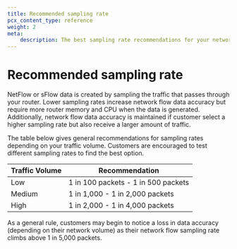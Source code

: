 ```yaml
---
title: Recommended sampling rate
pcx_content_type: reference
weight: 2
meta:
    description: The best sampling rate recommendations for your network’s traffic volume.
---
```


# Recommended sampling rate

NetFlow or sFlow data is created by sampling the traffic that passes through your router. Lower sampling rates increase network flow data accuracy but require more router memory and CPU when the data is generated. Additionally, network flow data accuracy is maintained if customer select a higher sampling rate but also receive a larger amount of traffic.

The table below gives general recommendations for sampling rates depending on your traffic volume. Customers are encouraged to test different sampling rates to find the best option.

| Traffic Volume | Recommendation |
|----------------|----------------|
| Low            | 1 in 100 packets - 1 in 500 packets |
| Medium         | 1 in 1,000 - 1 in 2,000 packets |
| High           | 1 in 2,000 - 1 in 4,000 packets |

As a general rule, customers may begin to notice a loss in data accuracy (depending on their network volume) as their network flow sampling rate climbs above 1 in 5,000 packets.
